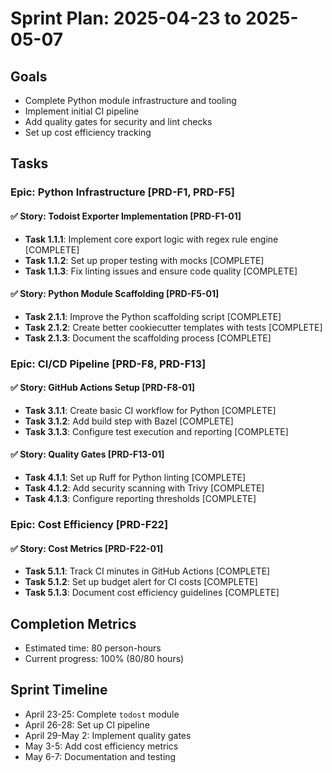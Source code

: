 # Sprint Plan: 2025-04-23 to 2025-05-07

## Goals
- Complete Python module infrastructure and tooling
- Implement initial CI pipeline
- Add quality gates for security and lint checks
- Set up cost efficiency tracking

## Tasks

### Epic: Python Infrastructure [PRD-F1, PRD-F5]

#### ✅ Story: Todoist Exporter Implementation [PRD-F1-01]
- **Task 1.1.1**: Implement core export logic with regex rule engine [COMPLETE]
- **Task 1.1.2**: Set up proper testing with mocks [COMPLETE]
- **Task 1.1.3**: Fix linting issues and ensure code quality [COMPLETE]

#### ✅ Story: Python Module Scaffolding [PRD-F5-01]
- **Task 2.1.1**: Improve the Python scaffolding script [COMPLETE]
- **Task 2.1.2**: Create better cookiecutter templates with tests [COMPLETE]
- **Task 2.1.3**: Document the scaffolding process [COMPLETE]

### Epic: CI/CD Pipeline [PRD-F8, PRD-F13]

#### ✅ Story: GitHub Actions Setup [PRD-F8-01]
- **Task 3.1.1**: Create basic CI workflow for Python [COMPLETE]
- **Task 3.1.2**: Add build step with Bazel [COMPLETE]
- **Task 3.1.3**: Configure test execution and reporting [COMPLETE]

#### ✅ Story: Quality Gates [PRD-F13-01]
- **Task 4.1.1**: Set up Ruff for Python linting [COMPLETE]
- **Task 4.1.2**: Add security scanning with Trivy [COMPLETE]
- **Task 4.1.3**: Configure reporting thresholds [COMPLETE]

### Epic: Cost Efficiency [PRD-F22]

#### ✅ Story: Cost Metrics [PRD-F22-01]
- **Task 5.1.1**: Track CI minutes in GitHub Actions [COMPLETE]
- **Task 5.1.2**: Set up budget alert for CI costs [COMPLETE]
- **Task 5.1.3**: Document cost efficiency guidelines [COMPLETE]

## Completion Metrics
- Estimated time: 80 person-hours
- Current progress: 100% (80/80 hours)

## Sprint Timeline
- April 23-25: Complete `todost` module
- April 26-28: Set up CI pipeline
- April 29-May 2: Implement quality gates
- May 3-5: Add cost efficiency metrics
- May 6-7: Documentation and testing
